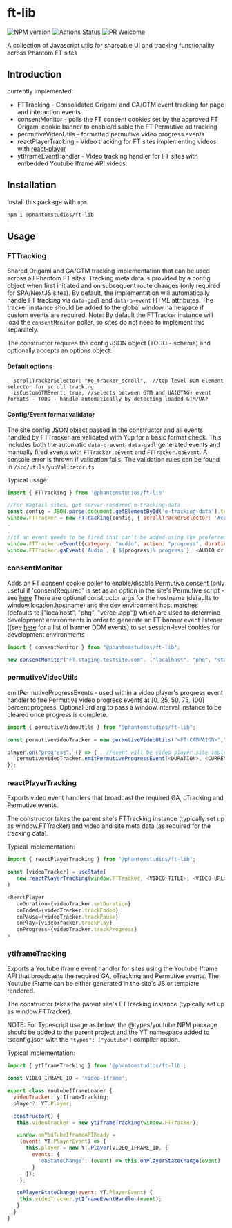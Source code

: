 # ft-lib

[![NPM version][npm-image]][npm-url]
[![Actions Status][ci-image]][ci-url]
[![PR Welcome][npm-downloads-image]][npm-downloads-url]

A collection of Javascript utils for shareable UI and tracking functionality across Phantom FT sites

## Introduction

currently implemented:

- FTTracking - Consolidated Origami and GA/GTM event tracking for page and interaction events.
- consentMonitor - polls the FT consent cookies set by the approved FT Origami cookie banner to enable/disable the FT Permutive ad tracking
- permutiveVideoUtils - formatted permutive video progress events
- reactPlayerTracking - Video tracking for FT sites implementing videos with [react-player](https://github.com/cookpete/react-player)
- ytIframeEventHandler - Video tracking handler for FT sites with embedded Youtube Iframe API videos.

## Installation

Install this package with `npm`.

```bash
npm i @phantomstudios/ft-lib
```

## Usage

### FTTracking

Shared Origami and GA/GTM tracking implementation that can be used across all Phantom FT sites. Tracking meta data is provided by a config object when first initiated and on subsequent route changes (only required for SPA/NextJS sites).
By default, the implementation will automatically handle FT tracking via `data-gadl` and `data-o-event` HTML attributes. The tracker instance should be added to the global window namespace if custom events are required.
Note: By default the FTTracker instance will load the `consentMonitor` poller, so sites do not need to implement this separately.

The constructor requires the config JSON object (TODO - schema) and optionally accepts an options object:

#### Default options

```
  scrollTrackerSelector: "#o_tracker_scroll",  //top level DOM element selector for scroll tracking
  isCustomGTMEvent: true, //selects between GTM and UA(GTAG) event formats - TODO - handle automatically by detecting loaded GTM/UA?

```

#### Config/Event format validator

The site config JSON object passed in the constructor and all events handled by FTTracker are validated with Yup for a basic format check. This includes both the automatic `data-o-event`, `data-gadl` generated events and manually fired events with `FTTracker.oEvent` and `FTTracker.gaEvent`. A console error is thrown if validation fails. The validation rules can be found in `/src/utils/yupValidator.ts`

Typical usage:

```Javascript
import { FTTracking } from '@phantomstudios/ft-lib'

//For Wagtail sites, get server-rendered o-tracking-data
const config = JSON.parse(document.getElementById('o-tracking-data').textContent)
window.FTTracker = new FTTracking(config, { scrollTrackerSelector: '#content' })
.
.
//if an event needs to be fired that can't be added using the preferred data-gadl and data-o-event attributes (i.e. custom players or form submits):
window.FTTracker.oEvent({category: "audio", action: "progress", duration: duration, progress: {`${progress}%`}})
window.FTTracker.gaEvent(`Audio`, {`${progress}% progress`}, <AUDIO or PAGE TITLE>)
```

### consentMonitor

Adds an FT consent cookie poller to enable/disable Permutive consent (only useful if 'consentRequired' is set as an option in the site's Permutive script - see [here](https://support.permutive.com/hc/en-us/articles/360010845519-Seeking-User-Consent#h_00327830-509b-422a-952b-1906264031f1)
There are optional constructor args for the hostname (defaults to window.location.hostname) and the dev environment host matches (defaults to ["localhost", "phq", "vercel.app"]) which are used to determine development environments in order to generate an FT banner event listener ((see [here](https://registry.origami.ft.com/components/o-cookie-message@6.0.1/readme?brand=master) for a list of banner DOM events) to set session-level cookies for development environments

```Javascript
import { consentMonitor } from "@phantomstudios/ft-lib";

new consentMonitor("FT.staging.testsite.com". ["localhost", "phq", "staging"]);
```

### permutiveVideoUtils

emitPermutiveProgressEvents - used within a video player's progress event handler to fire Permutive video progress events at [0, 25, 50, 75, 100] percent progress.
Optional 3rd arg to pass a window.interval instance to be cleared once progress is complete.

```Javascript
import { permutiveVideoUtils } from "@phantomstudios/ft-lib";

const permutivevideoTracker = new permutiveVideoUtils("<FT-CAMPAIGN>","<VIDEO-TITLE>","<VIDEO-ID/URL>")  //Data will be site implementation specific

player.on("progress", () => {   //event will be video player site implementation specific
   permutivevideoTracker.emitPermutiveProgressEvent(<DURATION>, <CURRENTTIME>, <OPTIONAL-WINDOW-INTERVAL>)
});
```

### reactPlayerTracking

Exports video event handlers that broadcast the required GA, oTracking and Permutive events.

The constructor takes the parent site's FTTracking instance (typically set up as window.FTTracker) and video and site meta data (as required for the tracking data).

Typical implementation:

```Javascript
import { reactPlayerTracking } from "@phantomstudios/ft-lib";

const [videoTracker] = useState(
   new reactPlayerTracking(window.FTTracker, <VIDEO-TITLE>, <VIDEO-URL>),
)

<ReactPlayer
   onDuration={videoTracker.setDuration}
   onEnded={videoTracker.trackEnded}
   onPause={videoTracker.trackPause}
   onPlay={videoTracker.trackPlay}
   onProgress={videoTracker.trackProgress}
>
```

### ytIframeTracking

Exports a Youtube iframe event handler for sites using the Youtube Iframe API that broadcasts the required GA, oTracking and Permutive events.
The Youtube iFrame can be either generated in the site's JS or template rendered.

The constructor takes the parent site's FTTracking instance (typically set up as window.FTTracker).

NOTE: For Typescript usage as below, the @types/youtube NPM package should be added to the parent project and the YT namespace added to tsconfig.json with the `"types": ["youtube"]` compiler option.

Typical implementation:

```Javascript
import { ytIframeTracking } from '@phantomstudios/ft-lib';

const VIDEO_IFRAME_ID = 'video-iframe';

export class YoutubeIframeLoader {
  videoTracker: ytIframeTracking;
  player?: YT.Player;

  constructor() {
   this.videoTracker = new ytIframeTracking(window.FTTracker);

   window.onYouTubeIframeAPIReady =
    (event: YT.PlayerEvent) => {
      this.player = new YT.Player(VIDEO_IFRAME_ID, {
        events: {
          'onStateChange': (event) => this.onPlayerStateChange(event)
        }
      });
    };

   onPlayerStateChange(event: YT.PlayerEvent) {
    this.videoTracker.ytIframeEventHandler(event);
   }
  }
}
```

[npm-image]: https://img.shields.io/npm/v/@phantomstudios/ft-lib.svg?style=flat-square&logo=react
[npm-url]: https://npmjs.org/package/@phantomstudios/ft-lib
[npm-downloads-image]: https://img.shields.io/npm/dm/@phantomstudios/ft-lib.svg
[npm-downloads-url]: https://npmcharts.com/compare/@phantomstudios/ft-lib?minimal=true
[ci-image]: https://github.com/phantomstudios/ft-lib/workflows/test/badge.svg
[ci-url]: https://github.com/phantomstudios/ft-lib/actions
